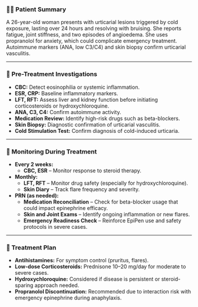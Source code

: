 ### 👩‍⚕️ Patient Summary

A 26-year-old woman presents with urticarial lesions triggered by cold exposure, lasting over 24 hours and resolving with bruising. She reports fatigue, joint stiffness, and two episodes of angioedema. She uses propranolol for anxiety, which could complicate emergency treatment. Autoimmune markers (ANA, low C3/C4) and skin biopsy confirm urticarial vasculitis.

---

### 🧪 Pre-Treatment Investigations

- **CBC:** Detect eosinophilia or systemic inflammation.  
- **ESR, CRP:** Baseline inflammatory markers.  
- **LFT, RFT:** Assess liver and kidney function before initiating corticosteroids or hydroxychloroquine.  
- **ANA, C3, C4:** Confirm autoimmune activity.  
- **Medication Review:** Identify high-risk drugs such as beta-blockers.  
- **Skin Biopsy:** Diagnostic confirmation of urticarial vasculitis.  
- **Cold Stimulation Test:** Confirm diagnosis of cold-induced urticaria.

---

### 🔁 Monitoring During Treatment

- **Every 2 weeks:**  
  - **CBC, ESR** – Monitor response to steroid therapy.  
- **Monthly:**  
  - **LFT, RFT** – Monitor drug safety (especially for hydroxychloroquine).  
  - **Skin Diary** – Track flare frequency and severity.  
- **PRN (as needed):**  
  - **Medication Reconciliation** – Check for beta-blocker usage that could impact epinephrine efficacy.  
  - **Skin and Joint Exams** – Identify ongoing inflammation or new flares.  
  - **Emergency Readiness Check** – Reinforce EpiPen use and safety protocols in severe cases.

---

### 💊 Treatment Plan

- **Antihistamines:** For symptom control (pruritus, flares).  
- **Low-dose Corticosteroids:** Prednisone 10–20 mg/day for moderate to severe cases.  
- **Hydroxychloroquine:** Considered if disease is persistent or steroid-sparing approach needed.  
- **Propranolol Discontinuation:** Recommended due to interaction risk with emergency epinephrine during anaphylaxis.
